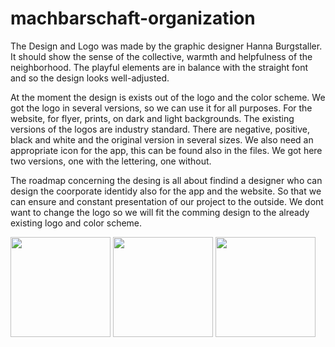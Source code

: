 # machbarschaft-organization

The Design and Logo was made by the graphic designer Hanna Burgstaller. It should show the sense of the collective, warmth and helpfulness of the neighborhood. The playful elements are in balance with the straight font and so the design looks well-adjusted.

At the moment the design is exists out of the logo and the color scheme. We got the logo in several versions, so we can use it for all purposes. For the website, for flyer, prints, on dark and light backgrounds. 
The existing versions of the logos are industry standard. There are negative, positive, black and white and the original version in several sizes. 
We also need an appropriate icon for the app, this can be found also in the files. We got here two versions, one with the lettering, one without. 

The roadmap concerning the desing is all about findind a designer who can design the coorporate identidy also for the app and the website. So that we can ensure and constant presentation of our project to the outside. We dont want to change the logo so we will fit the comming design to the already existing logo and color scheme. 

 <span><img src="https://github.com/machbarschaft/machbarschaft-organization/blob/master/Logos/Logo-Black-CMYK-pos-RZ.png" height="160px" width="auto">
  <img src="https://github.com/machbarschaft/machbarschaft-organization/blob/master/Logos/Logo-Black-CMYK-RZ.png" height="160px" width="auto"></span>
  <img src="https://github.com/machbarschaft/machbarschaft-organization/blob/master/Logos/WhatsApp%20Image%202020-03-22%20at%2016.23.39.jpeg" height="160px" width="auto">

